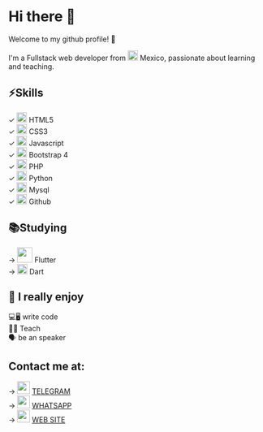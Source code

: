 # Hi there 👋 

Welcome to my github profile! 🥳

I'm a Fullstack web developer from <img src="https://image.flaticon.com/icons/svg/3013/3013906.svg" width="20">  Mexico, passionate about learning and teaching.

## ⚡️Skills
✓ <img src="https://image.flaticon.com/icons/svg/919/919827.svg" width="20"> HTML5 <br>
✓ <img src="https://image.flaticon.com/icons/svg/888/888847.svg" width="20"> CSS3 <br>
✓ <img src="https://image.flaticon.com/icons/svg/1199/1199124.svg" width="20"> Javascript <br>
✓ <img src="https://image.flaticon.com/icons/svg/1348/1348052.svg" width="20"> Bootstrap 4 <br>
✓ <img src="https://image.flaticon.com/icons/svg/919/919830.svg" width="20"> PHP <br>
✓ <img src="https://image.flaticon.com/icons/svg/919/919852.svg" width="20"> Python <br>
✓ <img src="https://image.flaticon.com/icons/svg/919/919836.svg" width="20"> Mysql <br>
✓ <img src="https://image.flaticon.com/icons/svg/2111/2111425.svg" width="20"> Github <br>



## 📚Studying
→ <img src="https://flutterappdev.com/wp-content/uploads/2019/01/Screen-Shot-2019-01-25-at-12.54.42-PM.png" width="30"> Flutter <br>
→ <img src="https://cdn.worldvectorlogo.com/logos/dart.svg" width="20"> Dart <br>

## 🖤 I really enjoy
💻🖥 write code <br>
 👨‍🏫 Teach <br>
🗣 be an speaker <br>

## Contact me at:
→ <img src="https://image.flaticon.com/icons/svg/2111/2111646.svg" width="25"> <a target="_blank" href="https://t.me/ElIngeJuan" >TELEGRAM</a> <br> 
→ <img src="https://image.flaticon.com/icons/svg/733/733585.svg" width="25"> <a target="_blank" href="https://wa.me/message/WNRJRXFCQP6DB1" >WHATSAPP</a> <br>
→ <img src="https://image.flaticon.com/icons/svg/841/841364.svg" width="25"> <a target="_blank" href="https://solucion-informatica-express-tapachula.negocio.site/" >WEB SITE</a> <br> 
